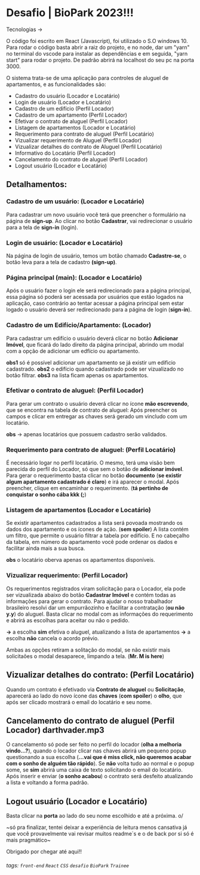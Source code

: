# Desafio | BioPark 2023!!!

Tecnologias ->

O código foi escrito em React (Javascript), foi utilizado o S.O windows 10. Para rodar o código basta abrir a raiz do projeto, e no node, dar um "yarn" no terminal do vscode para instalar as dependências e em seguida, "yarn start" para rodar o projeto. De padrão abrirá na localhost do seu pc na porta 3000. 

O sistema trata-se de uma aplicação para controles de aluguel de apartamentos, e as funcionalidades são: 

- Cadastro do usuário (Locador e Locatário)
- Login de usuário (Locador e Locatário)
- Cadastro de um edifício (Perfil Locador)
- Cadastro de um apartamento (Perfil Locador)
- Efetivar o contrato de aluguel (Perfil Locador)
- Listagem de apartamentos (Locador e Locatário)
- Requerimento para contrato de aluguel (Perfil Locatário)
- Vizualizar requerimento de Aluguel (Perfil Locador)
- Vizualizar detalhes do contrato de Aluguel (Perfil Locatário)
- Informativo do Locatário (Perfil Locador)
- Cancelamento do contrato de aluguel (Perfil Locador)
- Logout usuário  (Locador e Locatário)

## Detalhamentos:


### Cadastro de um usuário: (Locador e Locatário)

Para cadastrar um novo usuário você terá que preencher o formulário na página de **sign-up**. Ao clicar no botão **Cadastrar**, vai redirecionar o usuário para a tela de **sign-in** (login).


### Login de usuário: (Locador e Locatário)

Na página de login de usuário, temos um botão chamado **Cadastre-se**, o botão leva para a tela de cadastro **(sign-up)**.


### Página principal (**main**): (Locador e Locatário)

Após o usuário fazer o login ele será redirecionado para a página principal, essa página só poderá ser acessada por usuários que estão logados na aplicação, caso contrário ao tentar acessar a página principal sem estar logado o usuário deverá ser redirecionado para a página de login (**sign-in**).


### Cadastro de um Edifício/Apartamento: (Locador)

Para cadastrar um edifício o usuário deverá clicar no botão **Adicionar Imóvel**, que ficará do lado direito da página principal, abrindo um modal com a opção de adicionar um edfício ou apartamento.

**obs1** só é possível adicionar um apartamento se já existir um edificio cadastrado.
**obs2** o edifício quando cadastrado pode ser vizualizado no botão filtrar.
**obs3** na lista ficam apenas os apartamentos.


### Efetivar o contrato de aluguel: (Perfil Locador)

Para gerar um contrato o usuário deverá clicar no ícone **mão escrevendo**, que se encontra na tabela de contrato de aluguel:
Após preencher os campos e clicar em entregar as chaves será gerado um vincludo com um locatário.

**obs** -> apenas locatários que possuem cadastro serão validados.


### Requerimento para contrato de aluguel: (Perfil Locatário)

É necessário logar no perfil locatário. O mesmo, terá uma visão bem parecida do perfil do Locador, só que sem o botão de **adicionar imóvel**. Para gerar o requerimento basta clicar no botão **documento** (**se existir algum apartamento cadastrado é claro**) e irá aparecer o modal. Após preencher, clique em encaminhar o requerimento. (**tá pertinho de conquistar o sonho cába kkk (;**)


### Listagem de apartamentos (Locador e Locatário)

Se existir apartamentos cadastrados a lista será povoada mostrando os dados dos apartamento e os ícones de ação. (**sem spoiler**)
A lista contém um filtro, que permite o usuário filtrar a tabela por edifício. E no cabeçalho da tabela, em número do apartamento você pode ordenar os dados e facilitar ainda mais a sua busca.

**obs** o locatário oberva apenas os apartamentos disponíveis.

### Vizualizar requerimento: (Perfil Locador)

Os requerimentos registrados viram solicitação para o Locador, ela pode ser vizualizada abaixo do botão **Cadastrar Imóvel** e contém todas as informações para gerar o contrato.
Para ajudar o nosso trabalhador brasileiro resolvi dar um empurrãozinho e facilitar a contratação (**ou não y.y**) do aluguel. Basta clicar no modal com as informações do requerimento e abrirá as escolhas para aceitar ou não o pedido.

**->** a escolha **sim** efetiva o aluguel, atualizando a lista de apartamentos
**->** a escolha **não** cancela o acordo prévio.

Ambas as opções retiram a solitação do modal, se não existir mais solicitaões o modal desaparece, limpando a tela. (**Mr. M is here**)

## Vizualizar detalhes do contrato: (Perfil Locatário)

Quando um contrato é efetivado via **Contrato de aluguel** ou **Solicitação**, aparecerá ao lado do novo ícone das **chaves** (**com spoiler**) o **olho**, que após ser clicado mostrará o email do locatário e seu nome.


## Cancelamento do contrato de aluguel (Perfil Locador) **darthvader.mp3**

O cancelamento só pode ser feito no perfil do locador (**olha a melhoria vindo...?**), quando o locador clicar nas chaves
abrirá um pequeno popup questionando a sua escolha (**...vai que é miss click, não queremos acabar com o sonho de alguém tão rápido**). Se **não** volta tudo ao normal e o popup some, se **sim** abrirá uma caixa de texto solicitando o email do locatário. Após inserir e enviar (**o sonho acabou**) o contrato será desfeito atualizando a lista e voltando a forma padrão. 

## Logout usuário  (Locador e Locatário)

Basta clicar na **porta** ao lado do seu nome escolhido e até a próxima. o/

~só pra finalizar, tentei deixar a experiência de leitura menos cansativa já que você provavelmente vai revisar muitos readme`s e o de back por si só é mais pragmático~

Obrigado por chegar até aqui!!

###### tags: `front-end` `React` `CSS` `desafio` `BioPark` `Trainee`
